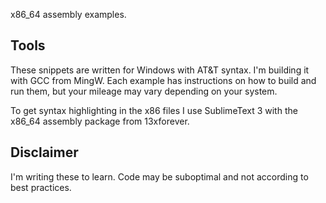 x86_64 assembly examples.

## Tools

These snippets are written for Windows with AT&T syntax. I'm building
it with GCC from MingW. Each example has instructions on how to build
and run them, but your mileage may vary depending on your system.

To get syntax highlighting in the x86 files I use SublimeText 3 with
the x86_64 assembly package from 13xforever.

## Disclaimer

I'm writing these to learn. Code may be suboptimal and not according
to best practices.
